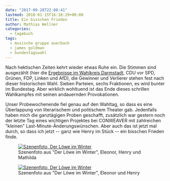 ```yaml
---
date: "2017-09-28T22:08:41"
lastmod: 2018-01-15T16:18:29+00:00
title: Ein bisschen Frieden
author: Mathias Wellner
categories:
  - tagebuch
tags:
  - musische gruppe auerbach
  - james goldman
  - bundestagswahl
---
```

Nach hektischen Zeiten kehrt wieder etwas Ruhe ein. Die Stimmen sind ausgezählt (hier die [Ergebnisse im Wahlkreis Darmstadt](https://www.welt.de/politik/bundestagswahl/article168296878/Ergebnis-und-Wahlsieger-im-Wahlkreis-186.html), CDU vor SPD, Grünen, FDP, Linken und AfD), die Gewinner und Verlierer stehen fest nach dieser historischen Wahl. Sieben Parteien, sechs Fraktionen, es wird bunter im Bundestag. Aber wirklich wohltuend ist das Ende dieses schrillen Wahlkampfes mit seinen andauernden Provokationen. 

<!--more-->

Unser Probewochenende fiel genau auf den Wahltag, so dass es eine Überlappung von literarischem und politischem Theater gab. Jedenfalls haben mich die ganztägigen Proben geschafft, zusätzlich war gestern noch der letzte Tag eines wichtigen Projektes bei CONWEAVER mit zahlreichen "kleinen" Last-Minute-Änderungswünschen. Aber auch das ist jetzt mal durch, so dass ich jetzt -- ganz wie Henry im Stück -- ein bisschen Frieden finde.

<figure>
  <a href="https://www.flickr.com/photos/mwellner/37329777792" title="Szenenfoto, Der Löwe im Winter">
    <img srcset="https://farm5.staticflickr.com/4470/37329777792_4067ba28c7_n.jpg 320w, https://farm5.staticflickr.com/4470/37329777792_4067ba28c7_z.jpg 640w, https://farm5.staticflickr.com/4470/37329777792_4067ba28c7_c.jpg 800w, https://farm5.staticflickr.com/4470/37329777792_884a680563_h.jpg 1600w, https://farm5.staticflickr.com/4470/37329777792_a03fa02f72_k.jpg 2048w" src="https://farm5.staticflickr.com/4470/37329777792_4067ba28c7_b.jpg" title="Szenenfoto, Der Löwe im Winter">
  </a>
  <figcaption>Szenenfoto aus "Der Löwe im Winter", Eleonor, Henry und Mathilda</figcaption>
</figure>

<figure>
  <a href="https://www.flickr.com/photos/mwellner/37359531431" title="Szenenfoto, Der Löwe im Winter">
    <img srcset="https://farm5.staticflickr.com/4334/37359531431_5cfb59f087_n.jpg 320w, https://farm5.staticflickr.com/4334/37359531431_5cfb59f087_z.jpg 640w, https://farm5.staticflickr.com/4334/37359531431_5cfb59f087_c.jpg 800w, https://farm5.staticflickr.com/4334/37359531431_d08bbb2e75_h.jpg 1600w, https://farm5.staticflickr.com/4334/37359531431_ade4b56411_k.jpg 2048w" src="https://farm5.staticflickr.com/4334/37359531431_5cfb59f087_b.jpg" title="Szenenfoto, Der Löwe im Winter">
  </a>
  <figcaption>Szenenfoto aus "Der Löwe im Winter", Eleonor und Henry</figcaption>
</figure>
